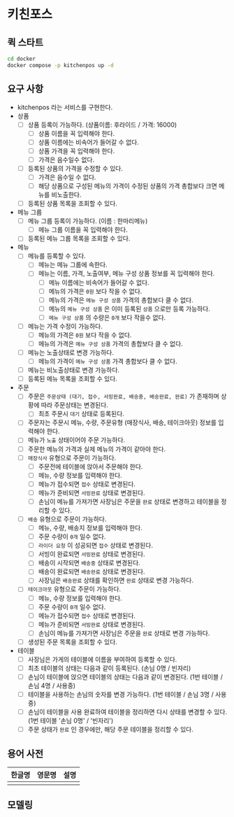 # 키친포스

## 퀵 스타트

```sh
cd docker
docker compose -p kitchenpos up -d
```

## 요구 사항
- kitchenpos 라는 서비스를 구현한다.
- 상품
    - [ ] 상품 등록이 가능하다. (상품이름: 후라이드 / 가격: 16000)
      - [ ] 상품 이름을 꼭 입력해야 한다.
      - [ ] 상품 이름에는 비속어가 들어갈 수 없다.
      - [ ] 상품 가격을 꼭 입력해야 한다.
      - [ ] 가격은 음수일수 없다.
    - [ ] 등록된 상품의 가격을 수정할 수 있다.
      - [ ] 가격은 음수일 수 없다.
      - [ ] 해당 상품으로 구성된 메뉴의 가격이 수정된 상품의 가격 총합보다 크면 메뉴를 비노출한다.
    - [ ] 등록된 상품 목록을 조회할 수 있다. 
- 메뉴 그룹
    - [ ] 메뉴 그룹 등록이 가능하다. (이름 : 한마리메뉴)
      - [ ] 메뉴 그룹 이름을 꼭 입력해야 한다.
    - [ ] 등록된 메뉴 그룹 목록을 조회할 수 있다.
- 메뉴
    - [ ] 메뉴를 등록할 수 있다.
      - [ ] 메뉴는 메뉴 그룹에 속한다.
      - [ ] 메뉴는 이름, 가격, 노출여부, 메뉴 구성 상품 정보를 꼭 입력해야 한다.
        - [ ] 메뉴 이름에는 비속어가 들어갈 수 없다.
        - [ ] 메뉴의 가격은 `0원` 보다 작을 수 없다.
        - [ ] 메뉴의 가격은 `메뉴 구성 상품` 가격의 총합보다 클 수 없다.
        - [ ] 메뉴의 `메뉴 구성 상품` 은 이미 등록된 `상품` 으로만 등록 가능하다.
        - [ ] `메뉴 구성 상품` 의 수량은 `0개` 보다 작을수 없다.
    - [ ] 메뉴는 가격 수정이 가능하다.
      - [ ] 메뉴의 가격은 `0원` 보다 작을 수 없다.
      - [ ] 메뉴의 가격은 `메뉴 구성 상품` 가격의 총합보다 클 수 없다.
    - [ ] 메뉴는 노출상태로 변경 가능하다.
      - [ ] 메뉴의 가격이 `메뉴 구성 상품` 가격 총합보다 클 수 없다.
    - [ ] 메뉴는 비노출상태로 변경 가능하다.
    - [ ] 등록된 메뉴 목록을 조회할 수 있다.
- 주문
    - [ ] 주문은 `주문상태 (대기, 접수, 서빙완료, 배송중, 배송완료, 완료)` 가 존재하며 상황에 따라 주문상태는 변경된다.
      - [ ] 최초 주문시 `대기` 상태로 등록된다.
    - [ ] 주문자는 주문시 메뉴, 수량, 주문유형 (매장식사, 배송, 테이크아웃) 정보를 입력해야 한다.
    - [ ] 메뉴가 `노출` 상태이어야 주문 가능하다.
    - [ ] 주문한 메뉴의 가격과 실제 메뉴의 가격이 같아야 한다.
    - [ ] `매장식사` 유형으로 주문이 가능하다.
      - [ ] 주문전에 테이블에 앉아서 주문해야 한다.
      - [ ] 메뉴, 수량 정보를 입력해야 한다.
      - [ ] 메뉴가 접수되면 `접수` 상태로 변경된다.
      - [ ] 메뉴가 준비되면 `서빙완료` 상태로 변경된다.
      - [ ] 손님이 메뉴를 가져가면 사장님은 주문을 `완료` 상태로 변경하고 테이블을 정리할 수 있다.
    - [ ] `배송` 유형으로 주문이 가능하다.
      - [ ] 메뉴, 수량, 배송지 정보를 입력해야 한다.
      - [ ] 주문 수량이 `0개` 일수 없다.
      - [ ] `라이더 요청` 이 성공되면 `접수` 상태로 변경된다.
      - [ ] 서빙이 완료되면 `서빙완료` 상태로 변경된다.
      - [ ] 배송이 시작되면 `배송중` 상태로 변경된다.
      - [ ] 배송이 완료되면 `배송완료` 상태로 변경된다.
      - [ ] 사장님은 `배송완료` 상태를 확인하면 `완료` 상태로 변경 가능하다.
    - [ ] `테이크아웃` 유형으로 주문이 가능하다.
      - [ ] 메뉴, 수량 정보를 입력해야 한다. 
      - [ ] 주문 수량이 `0개` 일수 없다.
      - [ ] 메뉴가 접수되면 `접수` 상태로 변경된다.
      - [ ] 메뉴가 준비되면 `서빙완료` 상태로 변경된다.
      - [ ] 손님이 메뉴를 가져가면 사장님은 주문을 `완료` 상태로 변경 가능하다.
    - [ ] 생성된 주문 목록을 조회할 수 있다.
- 테이블
    - [ ] 사장님은 가게의 테이블에 이름을 부여하여 등록할 수 있다.
    - [ ] 최초 테이블의 상태는 다음과 같이 등록된다.
      (손님 0명 / 빈자리)
    - [ ] 손님이 테이블에 앉으면 테이블의 상태는 다음과 같이 변경된다.
      (1번 테이블 / 손님 4명 / 사용중)
    - [ ] 테이블을 사용하는 손님의 숫자를 변경 가능하다.
      (1번 테이블 / 손님 3명 / 사용중)
    - [ ] 손님이 테이블을 사용 완료하여 테이블을 정리하면 다시 상태를 변경할 수 있다.
      (1번 테이블 '손님 0명' / '빈자리')
    - [ ] 주문 상태가 `완료` 인 경우에만, 해당 주문 테이블을 정리할 수 있다.

## 용어 사전

| 한글명 | 영문명 | 설명 |
| --- | --- | --- |
|  |  |  |

## 모델링
